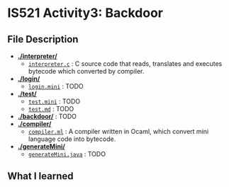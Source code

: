 # IS521 Activity3: Backdoor

## File Description
* [**./interpreter/**](interpreter)
    * [`interpreter.c`](interpreter/interpreter.c) : C source code that reads, translates and executes bytecode which converted by compiler.
* [**./login/**](login)
    * [`login.mini`](login/login.mini) : TODO
* [**./test/**](test)
    * [`test.mini`](test/test.mini) : TODO
    * [`test.md`](test/test.md) : TODO
* [**./backdoor/**](backdoor) : TODO
* [**./compiler/**](compiler)
    * [`compiler.ml`](compiler/compiler.ml) : A compiler written in Ocaml, which convert mini language code into bytecode.
* [**./generateMini/**](generateMini)
    * [`generateMini.java`](generateMini/generateMini.java) : TODO


## What I learned


